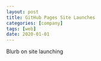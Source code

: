 ```yaml
---
layout: post
title: GitHub Pages Site Launches
categories: [company]
tags: [web]
date: 2020-01-01
---
```


Blurb on site launching
